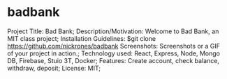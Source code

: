 # badbank

Project Title: Bad Bank;
Description/Motivation: Welcome to Bad Bank, an MIT class project;
Installation Guidelines: $git clone https://github.com/nickrones/badbank
Screenshots: Screenshots or a GIF of your project in action.;
Technology used: React, Express, Node, Mongo DB, Firebase, Stuio 3T, Docker;
Features: Create account, check balance, withdraw, deposit;
License: MIT;
